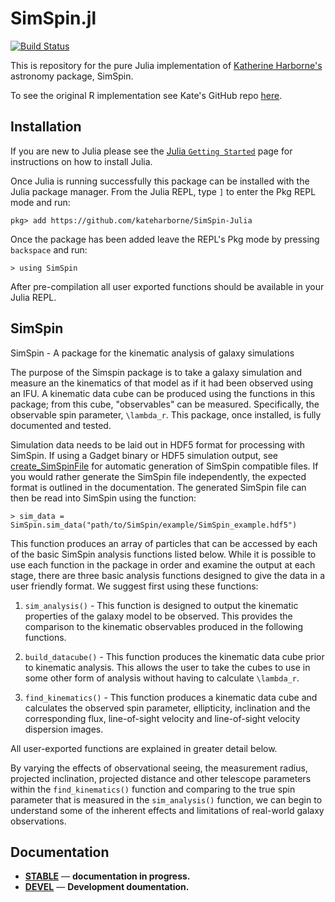 # SimSpin.jl

[![Build Status](https://travis-ci.com/kateharborne/SimSpin-Julia.svg?branch=master)](https://travis-ci.com/kateharborne/SimSpin-Julia)

This is repository for the pure Julia implementation of [Katherine Harborne's](https://github.com/kateharborne) astronomy package, SimSpin.

To see the original R implementation see Kate's GitHub repo [here](https://github.com/kateharborne/SimSpin).

## Installation

If you are new to Julia please see the [Julia `Getting Started`](https://docs.julialang.org/en/v1/manual/getting-started/) page for instructions on how to install Julia.

Once Julia is running successfully this package can be installed with the Julia package manager.
From the Julia REPL, type `]` to enter the Pkg REPL mode and run:

```
pkg> add https://github.com/kateharborne/SimSpin-Julia
```

Once the package has been added leave the REPL's Pkg mode by pressing `backspace` and run:

```
> using SimSpin
```

After pre-compilation all user exported functions should be available in your Julia REPL.

## SimSpin

SimSpin - A package for the kinematic analysis of galaxy simulations

The purpose of the Simspin package is to take a galaxy simulation and measure an the kinematics of that model as if it had been observed using an IFU. A kinematic data cube can be produced using the functions in this package; from this cube, "observables" can be measured. Specifically, the observable spin parameter, ``\lambda_r``. This package, once installed, is fully documented and tested.

Simulation data needs to be laid out in HDF5 format for processing with SimSpin. If using a Gadget binary or HDF5 simulation output, see [create_SimSpinFile](https://github.com/kateharborne/create_SimSpinFile) for automatic generation of SimSpin compatible files.  If you would rather generate the SimSpin file independently, the expected format is outlined in the documentation. The generated SimSpin file can then be read into SimSpin using the function:

```
> sim_data = SimSpin.sim_data("path/to/SimSpin/example/SimSpin_example.hdf5")
```

This function produces an array of particles that can be accessed by each of the basic SimSpin analysis functions listed below. While it is possible to use each function in the package in order and examine the output at each stage, there are three basic analysis functions designed to give the data in a user friendly format. We suggest first using these functions:

1. `sim_analysis()` - This function is designed to output the kinematic properties of the galaxy model to be observed. This provides the comparison to the kinematic observables produced in the following functions.

2. `build_datacube()` - This function produces the kinematic data cube prior to kinematic analysis. This allows the user to take the cubes to use in some other form of analysis without having to calculate ``\lambda_r``.

3. `find_kinematics()` - This function produces a kinematic data cube and calculates the observed spin parameter, ellipticity, inclination and the corresponding flux, line-of-sight velocity and line-of-sight velocity dispersion images.

All user-exported functions are explained in greater detail below.

By varying the effects of observational seeing, the measurement radius, projected inclination, projected distance and other telescope parameters within the `find_kinematics()` function and comparing to the true spin parameter that is measured in the `sim_analysis()` function, we can begin to understand some of the inherent effects and limitations of real-world galaxy observations.

## Documentation

- [**STABLE**](https://kateharborne.github.io/SimSpin-Julia/stable) &mdash; **documentation in progress.**
- [**DEVEL**](https://kateharborne.github.io/SimSpin-Julia/dev) &mdash; **Development doumentation.**
